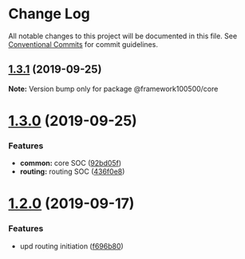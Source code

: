 # Change Log

All notable changes to this project will be documented in this file.
See [Conventional Commits](https://conventionalcommits.org) for commit guidelines.

## [1.3.1](https://github.com/framework100500/framework100500/compare/@framework100500/core@1.3.0...@framework100500/core@1.3.1) (2019-09-25)

**Note:** Version bump only for package @framework100500/core





# [1.3.0](https://github.com/framework100500/framework100500/compare/@framework100500/core@1.2.0...@framework100500/core@1.3.0) (2019-09-25)


### Features

* **common:** core SOC ([92bd05f](https://github.com/framework100500/framework100500/commit/92bd05f))
* **routing:** routing SOC ([436f0e8](https://github.com/framework100500/framework100500/commit/436f0e8))





# [1.2.0](https://github.com/framework100500/framework100500/compare/@framework100500/core@1.1.1...@framework100500/core@1.2.0) (2019-09-17)


### Features

* upd routing initiation ([f696b80](https://github.com/framework100500/framework100500/commit/f696b80))
